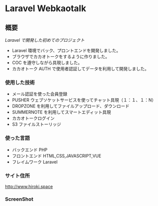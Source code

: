 # Laravel Webkaotalk

## 概要

_Laravel で開発した初めてのプロジェクト_

-   Laravel 環境でバック、プロントエンドを開発しました。
-   ブラウザでカカオトークをするように作りました。
-   COC を遵守しながら具現しました。
-   カカオトーク AUTH で使用者認証してデータを利用して開発しました。

### 使用した技術

-   メール認証を使った会員登録
-   PUSHER ウェブソケットサービスを使ってチャット具現（１：１、１：N）
-   DROPZONE を利用してファイルアップロード、ダウンロード
-   SUMMERNOTE を利用してスマートエディット具現
-   カカオトークログイン
-   S3 ファイルストーリッジ

### 使った言語

-   バックエンド PHP
-   フロントエンド HTML,CSS,JAVASCRIPT,VUE
-   フレイムワーク Laravel

### サイト住所

http://www.hiroki.space

### ScreenShot

